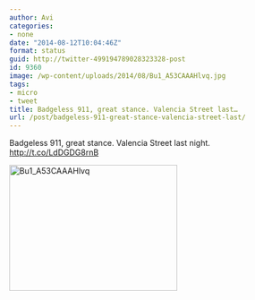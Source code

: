 ```yaml
---
author: Avi
categories:
- none
date: "2014-08-12T10:04:46Z"
format: status
guid: http://twitter-499194789028323328-post
id: 9360
image: /wp-content/uploads/2014/08/Bu1_A53CAAAHlvq.jpg
tags:
- micro
- tweet
title: Badgeless 911, great stance. Valencia Street last…
url: /post/badgeless-911-great-stance-valencia-street-last/
---
```

Badgeless 911, great stance. Valencia Street last night. http://t.co/LdDGDG8rnB

<img width="300" height="225" src="http://aviflax.com/wp-content/uploads/2014/08/Bu1_A53CAAAHlvq-300x225.jpg" class="attachment-medium" alt="Bu1_A53CAAAHlvq" />